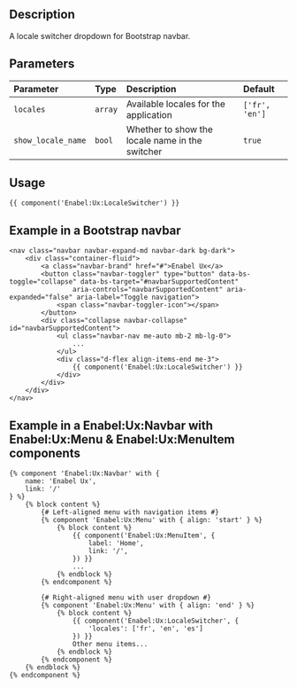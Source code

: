 ## Description

A locale switcher dropdown for Bootstrap navbar.

## Parameters

| Parameter          | Type    | Description                                     | Default        |
|:-------------------|:--------|:------------------------------------------------|:---------------|
| `locales`          | `array` | Available locales for the application           | `['fr', 'en']` |
| `show_locale_name` | `bool`  | Whether to show the locale name in the switcher | `true`         |


## Usage

```twig
{{ component('Enabel:Ux:LocaleSwitcher') }}
```

## Example in a Bootstrap navbar
```twig
<nav class="navbar navbar-expand-md navbar-dark bg-dark">
    <div class="container-fluid">
        <a class="navbar-brand" href="#">Enabel Ux</a>
        <button class="navbar-toggler" type="button" data-bs-toggle="collapse" data-bs-target="#navbarSupportedContent"
                aria-controls="navbarSupportedContent" aria-expanded="false" aria-label="Toggle navigation">
            <span class="navbar-toggler-icon"></span>
        </button>
        <div class="collapse navbar-collapse" id="navbarSupportedContent">
            <ul class="navbar-nav me-auto mb-2 mb-lg-0">
                ...
            </ul>
            <div class="d-flex align-items-end me-3">
                {{ component('Enabel:Ux:LocaleSwitcher') }}                
            </div>
        </div>
    </div>
</nav>
```

## Example in a Enabel:Ux:Navbar with Enabel:Ux:Menu & Enabel:Ux:MenuItem components
```twig
{% component 'Enabel:Ux:Navbar' with {
    name: 'Enabel Ux',
    link: '/'
} %}
    {% block content %}
        {# Left-aligned menu with navigation items #}
        {% component 'Enabel:Ux:Menu' with { align: 'start' } %}
            {% block content %}
                {{ component('Enabel:Ux:MenuItem', {
                    label: 'Home',
                    link: '/',
                }) }}
                ...
            {% endblock %}
        {% endcomponent %}

        {# Right-aligned menu with user dropdown #}
        {% component 'Enabel:Ux:Menu' with { align: 'end' } %}
            {% block content %}
                {{ component('Enabel:Ux:LocaleSwitcher', {
                    'locales': ['fr', 'en', 'es']
                }) }}
                Other menu items...
            {% endblock %}
        {% endcomponent %}
    {% endblock %}
{% endcomponent %}
```